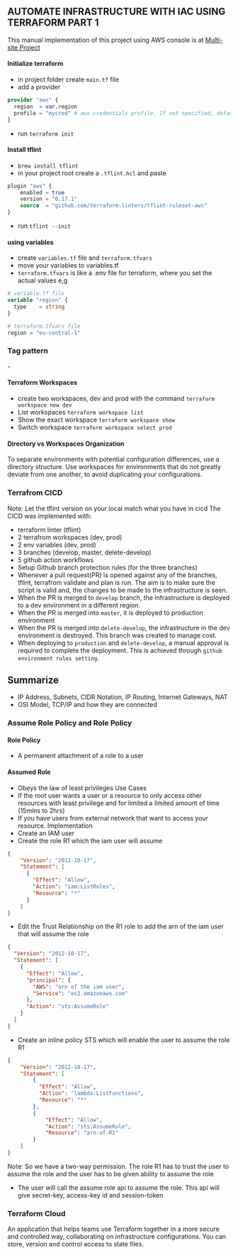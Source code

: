 ## AUTOMATE INFRASTRUCTURE WITH IAC USING TERRAFORM PART 1

This manual implementation of this project using AWS console is at [Multi-site Project](https://github.com/chis0m/devops-pbl-projects/blob/master/p15-multiple-site-on-aws.md)

#### Initialize terraform
- in project folder create `main.tf` file
- add a provider
```terraform
provider "aws" {
  region  = var.region
  profile = "mycred" # aws credentials profile. If not specified, default will be used
}
```
- run `terraform init`

#### Install tflint
- `brew install tflint`
- in your project root create a `.tflint.hcl` and paste
```terraform
plugin "aws" {
    enabled = true
    version = "0.17.1"
    source  = "github.com/terraform-linters/tflint-ruleset-aws"
}
```
- run `tflint --init`

#### using variables
- create `variables.tf` file and `terraform.tfvars`
- move your variables to variables.tf
- `terraform.tfvars` is like a .env file for terraform, where you set the actual values e,g
```terraform
# variable.tf file
variable "region" {
  type    = string
}

# terraform.tfvars file
region = "eu-central-1"
```

### Tag pattern
<Project>-<Worspace><ResourceTitle><Resource>

#### Terraform Workspaces
- create two workspaces, dev and prod with the command `terraform workspace new dev`
- List workspaces  `terraform workspace list`
- Show the exact workspace `terraform workspace show`
- Switch workspace `terraform workspace select prod`

#### Directory vs Workspaces Organization
To separate environments with potential configuration differences, use a directory structure.
Use workspaces for environments that do not greatly deviate from one another, to avoid duplicating your configurations.


### Terrafrom CICD
Note: Let the tflint version on your local match what you have in cicd
The CICD was implemented with:
- terraform linter (tflint)
- 2 terrafrom workspaces (dev, prod)
- 2 env variables (dev, prod)
- 3 branches (develop, master, delete-develop)
- 5 github action workflows
- Setup Github branch protection rules (for the three branches)  
- Whenever a pull request(PR) is opened against any of the branches, tflint, terrafrom validate and plan is run. 
The aim is to make sure the script is valid and, the changes to be made to the infrastructure is seen.
- When the PR is merged to `develop` branch, the infrastructure is deployed to a dev environment in a different region.
- When the PR is merged into `master`, it is deployed to production environment
- When the PR is merged into `delete-develop`, the infrastructure in the dev environment is destroyed. This branch was created to manage cost.
- When deploying to `production` and `delete-develop`, a manual approval is required to complete the deployment. This is achieved through `github environment rules setting`.


## Summarize
- IP Address, Subnets, CIDR Notation, IP Routing, Internet Gateways, NAT
- OSI Model, TCP/IP and how they are connected

### Assume Role Policy and Role Policy

#### Role Policy
- A permanent attachment of a role to a user

#### Assumed Role
- Obeys the law of least privileges
Use Cases
- If the root user wants a user or a resource to only access other resources with least privilege and for limited a limited amount of time (15mins to 2hrs)
- If you have users from external network that want to access your resource.
Implementation
- Create an IAM user
- Create the role R1 which the iam user will assume
```json
{
    "Version": "2012-10-17",
    "Statement": [
      {
        "Effect": "Allow",
        "Action": "iam:ListRoles",
        "Resource": "*"
      }
    ]
}
```    
- Edit the Trust Relationship on the R1 role to add the arn of the iam user that will assume the role
```json
{
  "Version": "2012-10-17",
  "Statement": [
    {
      "Effect": "Allow",
      "principal": {
        "AWS": "arn of the iam user",
        "Service": "ec2.amazonaws.com"
      },
      "Action": "sts:AssumeRole"
    }
  ]
}
```  
- Create an inline policy STS which will enable the user to assume the role R1
```json
{
    "Version": "2012-10-17",
    "Statement": [
        {
          "Effect": "Allow",
          "Action": "lambda:ListFunctions",
          "Resource": "*"
        },
        {
            "Effect": "Allow",
            "Action": "sts:AssumeRole",
            "Resource": "arn-of-R1"
        }
    ]
}
```  
Note: So we have a two-way permission. The role R1 has to trust the user to assume the role and the user has to be given ability to assume the role
- The user will call the assume role api to assume the role. This api will give secret-key, access-key id and session-token
  

### Terraform Cloud  
An application that helps teams use Terraform together in a more secure and controlled way, collaborating on infrastructure configurations.
You can store, version and control access to state files.

